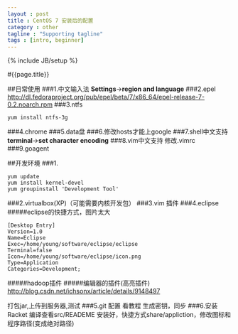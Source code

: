 ```yaml
---
layout : post
title : CentOS 7 安装后的配置
category : other
tagline : "Supporting tagline"
tags : [intro, beginner]
---
```

{% include JB/setup %}

#{{page.title}}

##日常使用
###1.中文输入法
**Settings**->**region and language**
###2.epel
http://dl.fedoraproject.org/pub/epel/beta/7/x86_64/epel-release-7-0.2.noarch.rpm
###3.ntfs
```
yum install ntfs-3g
```
###4.chrome
###5.data盘
###6.修改hosts才能上google
###7.shell中文支持
**terminal**->**set character encoding**
###8.vim中文支持
修改.vimrc
###9.goagent



##开发环境
###1.
```
yum update
yum install kernel-devel
yum groupinstall 'Development Tool'
```
###2.virtualbox(XP)（可能需要内核开发包）
###3.vim 插件
###4.eclipse
#####eclipse的快捷方式，图片太大
```
[Desktop Entry]
Version=1.0
Name=Eclipse
Exec=/home/young/software/eclipse/eclipse
Terminal=false
Icon=/home/young/software/eclipse/icon.png
Type=Application
Categories=Development;
```

#####hadoop插件
#####编辑器的插件(高亮插件)
http://blog.csdn.net/ichsonx/article/details/9148497

打包jar,上传到服务器,测试
###5.git 配置
看教程
生成密钥，同步
###6.安装Racket
编译查看src/READEME
安装好，快捷方式share/appliction，修改图标和程序路径(变成绝对路径)
